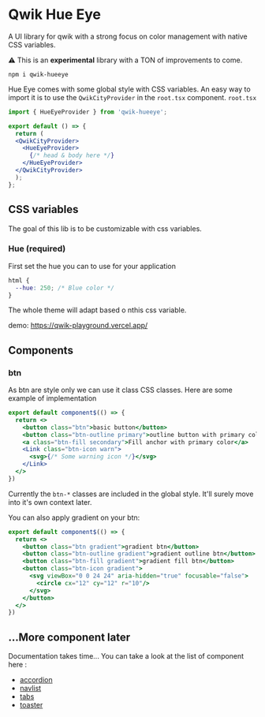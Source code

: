 # Qwik Hue Eye

A UI library for qwik with a strong focus on color management with native CSS variables.

⚠️ This is an **experimental** library with a TON of improvements to come.

```
npm i qwik-hueeye
```

Hue Eye comes with some global style with CSS variables. An easy way to import it is to use the `QwikCityProvider` in the `root.tsx` component.
`root.tsx`
```jsx
import { HueEyeProvider } from 'qwik-hueeye';

export default () => {
  return (
  <QwikCityProvider>
    <HueEyeProvider>
      {/* head & body here */}
    </HueEyeProvider>
  </QwikCityProvider>
  );
};
```

## CSS variables
The goal of this lib is to be customizable with css variables.

### Hue (required)
First set the hue you can to use for your application
```css
html {
  --hue: 250; /* Blue color */
}
```
The whole theme will adapt based o nthis css variable.

demo: https://qwik-playground.vercel.app/ 

## Components

### btn
As btn are style only we can use it class CSS classes.
Here are some example of implementation
```jsx
export default component$(() => {
  return <>
    <button class="btn">basic button</button>
    <button class="btn-outline primary">outline button with primary color</button>
    <a class="btn-fill secondary">Fill anchor with primary color</a>
    <Link class="btn-icon warn">
      <svg>{/* Some warning icon */}</svg>
    </Link>
  </>
})
```
Currently the `btn-*` classes are included in the global style. It'll surely move into it's own context later.

You can also apply gradient on your btn: 
```jsx
export default component$(() => {
  return <>
    <button class="btn gradient">gradient btn</button>
    <button class="btn-outline gradient">gradient outline btn</button>
    <button class="btn-fill gradient">gradient fill btn</button>
    <button class="btn-icon gradient">
      <svg viewBox="0 0 24 24" aria-hidden="true" focusable="false">
        <circle cx="12" cy="12" r="10"/>
      </svg>
    </button>
  </>
})
```

## ...More component later
Documentation takes time...
You can take a look at the list of component here : 
- [accordion](src/components/accordion/accordion.tsx)
- [navlist](src/components/navlist/navlist.tsx)
- [tabs](src/components/tabs/tabs.tsx)
- [toaster](src/components/toaster/toaster.tsx)